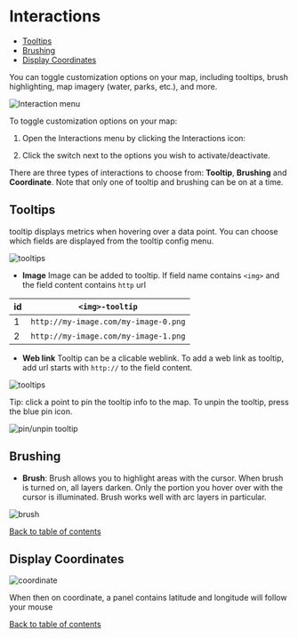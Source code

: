 # Interactions

<!-- TOC -->

- [Tooltips](#tooltips)
- [Brushing](#brushing)
- [Display Coordinates](#display-coordinates)
<!-- /TOC -->

You can toggle customization options on your map, including tooltips, brush highlighting, map imagery (water, parks, etc.), and more.

![Interaction menu](https://d1a3f4spazzrp4.cloudfront.net/kepler.gl/documentation/g-interactions-0.png 'Interaction menu')

To toggle customization options on your map:

1. Open the Interactions menu by clicking the Interactions icon:

2. Click the switch next to the options you wish to activate/deactivate.

There are three types of interactions to choose from: **Tooltip**, **Brushing** and **Coordinate**. Note that only one of tooltip and brushing can be on at a time.

## Tooltips

tooltip displays metrics when hovering over a data point. You can choose which fields are displayed from the tooltip config menu.

![tooltips](https://d1a3f4spazzrp4.cloudfront.net/kepler.gl/documentation/image25.png 'tooltips')

- **Image** Image can be added to tooltip. If field name contains `<img>` and the field content contains `http` url

| id  | `<img>-tooltip`                      |
| --- | ------------------------------------ |
| 1   | `http://my-image.com/my-image-0.png` |
| 2   | `http://my-image.com/my-image-1.png` |

- **Web link**
  Tooltip can be a clicable weblink. To add a web link as tooltip, add url starts with `http://` to the field content.

![tooltips](https://d1a3f4spazzrp4.cloudfront.net/kepler.gl/documentation/g-interactions-1.png 'tooltips')

Tip: click a point to pin the tooltip info to the map. To unpin the tooltip, press the blue pin icon.

![pin/unpin tooltip](https://d1a3f4spazzrp4.cloudfront.net/kepler.gl/documentation/image15.png 'pin/unpin tooltip')

## Brushing

- **Brush**: Brush allows you to highlight areas with the cursor. When brush is turned on, all layers darken. Only the portion you hover over with the cursor is illuminated. Brush works well with arc layers in particular.

![brush](https://d1a3f4spazzrp4.cloudfront.net/kepler.gl/documentation/image12.png 'brush')

[Back to table of contents](README.md)

## Display Coordinates

![coordinate](https://d1a3f4spazzrp4.cloudfront.net/kepler.gl/documentation/g-interactions-2.png 'coordinate')

When then on coordinate, a panel contains latitude and longitude will follow your mouse

[Back to table of contents](README.md)
